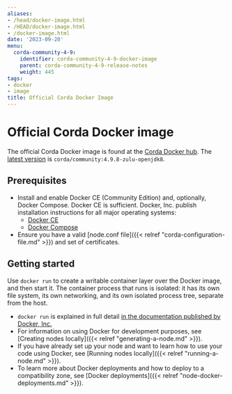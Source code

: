 ```yaml
---
aliases:
- /head/docker-image.html
- /HEAD/docker-image.html
- /docker-image.html
date: '2023-09-20'
menu:
  corda-community-4-9:
    identifier: corda-community-4-9-docker-image
    parent: corda-community-4-9-release-notes
    weight: 445
tags:
- docker
- image
title: Official Corda Docker Image
---
```

# Official Corda Docker image

The official Corda Docker image is found at the [Corda Docker hub](https://hub.docker.com/u/corda). The [latest version](https://hub.docker.com/layers/corda/community/4.9.8-zulu-openjdk8/images/sha256-e0ce7d540dc561449071b898ebdb630ebe5396c9ed66ddcb6e3cbb561d30177f?context=explore)
is `corda/community:4.9.8-zulu-openjdk8`.

## Prerequisites

* Install and enable Docker CE (Community Edition) and, optionally, Docker Compose. Docker CE is sufficient. Docker, Inc. publish installation instructions for all major operating systems:
  * [Docker CE](https://www.docker.com/community-edition)
  * [Docker Compose](https://docs.docker.com/compose/install/)
* Ensure you have a valid [node.conf file]({{< relref "corda-configuration-file.md" >}}) and set of certificates.

## Getting started

Use `docker run` to create a writable container layer over the Docker image, and then start it. The container process that runs is isolated: it has its own file system, its own networking, and its own isolated process tree, separate from the host.

* `docker run` is explained in full detail [in the documentation published by Docker, Inc.](https://docs.docker.com/engine/reference/commandline/run/)
* For information on using Docker for development purposes, see [Creating nodes locally]({{< relref "generating-a-node.md" >}}).
* If you have already set up your node and want to learn how to use your code using Docker, see [Running nodes locally]({{< relref "running-a-node.md" >}}).
* To learn more about Docker deployments and how to deploy to a compatibility zone, see [Docker deployments]({{< relref "node-docker-deployments.md" >}}).

